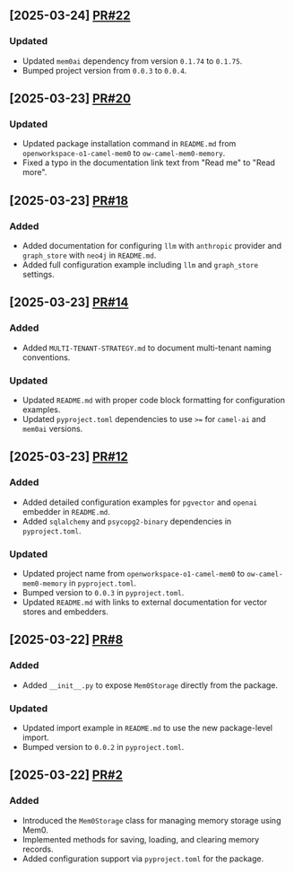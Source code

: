 ## [2025-03-24] [PR#22](https://github.com/OpenWorkspace-o1/ow-camel-mem0-memory/pull/22)

### Updated
- Updated `mem0ai` dependency from version `0.1.74` to `0.1.75`.
- Bumped project version from `0.0.3` to `0.0.4`.

## [2025-03-23] [PR#20](https://github.com/OpenWorkspace-o1/ow-camel-mem0-memory/pull/20)

### Updated
- Updated package installation command in `README.md` from `openworkspace-o1-camel-mem0` to `ow-camel-mem0-memory`.
- Fixed a typo in the documentation link text from "Read me" to "Read more".

## [2025-03-23] [PR#18](https://github.com/OpenWorkspace-o1/ow-camel-mem0-memory/pull/18)

### Added
- Added documentation for configuring `llm` with `anthropic` provider and `graph_store` with `neo4j` in `README.md`.
- Added full configuration example including `llm` and `graph_store` settings.

## [2025-03-23] [PR#14](https://github.com/OpenWorkspace-o1/ow-camel-mem0-memory/pull/14)

### Added
- Added `MULTI-TENANT-STRATEGY.md` to document multi-tenant naming conventions.

### Updated
- Updated `README.md` with proper code block formatting for configuration examples.
- Updated `pyproject.toml` dependencies to use `>=` for `camel-ai` and `mem0ai` versions.

## [2025-03-23] [PR#12](https://github.com/OpenWorkspace-o1/ow-camel-mem0-memory/pull/12)

### Added
- Added detailed configuration examples for `pgvector` and `openai` embedder in `README.md`.
- Added `sqlalchemy` and `psycopg2-binary` dependencies in `pyproject.toml`.

### Updated
- Updated project name from `openworkspace-o1-camel-mem0` to `ow-camel-mem0-memory` in `pyproject.toml`.
- Bumped version to `0.0.3` in `pyproject.toml`.
- Updated `README.md` with links to external documentation for vector stores and embedders.

## [2025-03-22] [PR#8](https://github.com/OpenWorkspace-o1/ow-camel-mem0-memory/pull/8)

### Added
- Added `__init__.py` to expose `Mem0Storage` directly from the package.

### Updated
- Updated import example in `README.md` to use the new package-level import.
- Bumped version to `0.0.2` in `pyproject.toml`.

## [2025-03-22] [PR#2](https://github.com/OpenWorkspace-o1/ow-camel-mem0-memory/pull/2)

### Added
- Introduced the `Mem0Storage` class for managing memory storage using Mem0.
- Implemented methods for saving, loading, and clearing memory records.
- Added configuration support via `pyproject.toml` for the package.